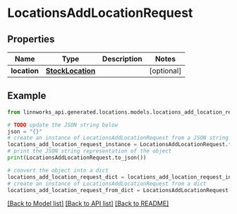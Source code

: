 # LocationsAddLocationRequest


## Properties

Name | Type | Description | Notes
------------ | ------------- | ------------- | -------------
**location** | [**StockLocation**](StockLocation.md) |  | [optional] 

## Example

```python
from linnworks_api.generated.locations.models.locations_add_location_request import LocationsAddLocationRequest

# TODO update the JSON string below
json = "{}"
# create an instance of LocationsAddLocationRequest from a JSON string
locations_add_location_request_instance = LocationsAddLocationRequest.from_json(json)
# print the JSON string representation of the object
print(LocationsAddLocationRequest.to_json())

# convert the object into a dict
locations_add_location_request_dict = locations_add_location_request_instance.to_dict()
# create an instance of LocationsAddLocationRequest from a dict
locations_add_location_request_from_dict = LocationsAddLocationRequest.from_dict(locations_add_location_request_dict)
```
[[Back to Model list]](../README.md#documentation-for-models) [[Back to API list]](../README.md#documentation-for-api-endpoints) [[Back to README]](../README.md)


